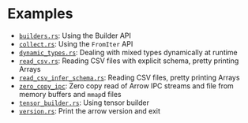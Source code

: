 <!---
  Licensed to the Apache Software Foundation (ASF) under one
  or more contributor license agreements.  See the NOTICE file
  distributed with this work for additional information
  regarding copyright ownership.  The ASF licenses this file
  to you under the Apache License, Version 2.0 (the
  "License"); you may not use this file except in compliance
  with the License.  You may obtain a copy of the License at

    http://www.apache.org/licenses/LICENSE-2.0

  Unless required by applicable law or agreed to in writing,
  software distributed under the License is distributed on an
  "AS IS" BASIS, WITHOUT WARRANTIES OR CONDITIONS OF ANY
  KIND, either express or implied.  See the License for the
  specific language governing permissions and limitations
  under the License.
-->

# Examples

- [`builders.rs`](builders.rs): Using the Builder API
- [`collect.rs`](collect.rs): Using the `FromIter` API
- [`dynamic_types.rs`](dynamic_types.rs): Dealing with mixed types dynamically at runtime
- [`read_csv.rs`](read_csv.rs): Reading CSV files with explicit schema, pretty printing Arrays
- [`read_csv_infer_schema.rs`](read_csv_infer_schema.rs): Reading CSV files, pretty printing Arrays
- [`zero_copy_ipc`](zero_copy_ipc): Zero copy read of Arrow IPC streams and file from memory buffers and `mmap`d files
- [`tensor_builder.rs`](tensor_builder.rs): Using tensor builder
- [`version.rs`](version.rs): Print the arrow version and exit
